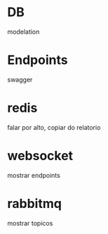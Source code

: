 # DB
modelation

# Endpoints
swagger

# redis
falar por alto, copiar do relatorio

# websocket
mostrar endpoints

# rabbitmq
mostrar topicos
